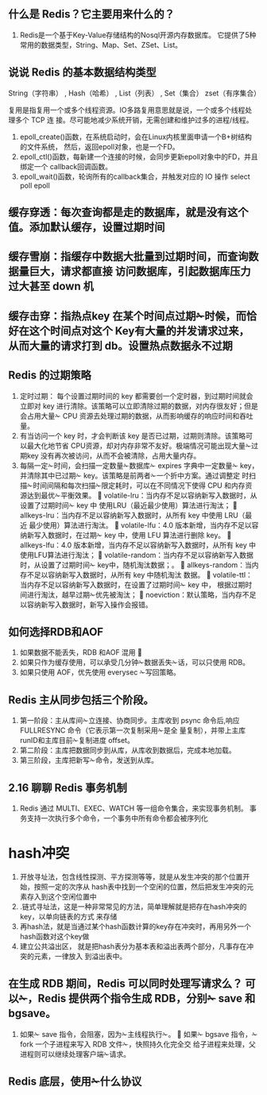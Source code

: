 ## 什么是 Redis？它主要用来什么的？
1. Redis是一个基于Key-Value存储结构的Nosql开源内存数据库。 它提供了5种常用的数据类型，String、Map、Set、ZSet、List。

## 说说 Redis 的基本数据结构类型
String（字符串） , Hash（哈希） , List（列表） , Set（集合） zset（有序集合）

复用是指复用一个或多个线程资源。IO多路复用意思就是说，一个或多个线程处理多个 TCP 连 接。尽可能地减少系统开销，无需创建和维护过多的进程/线程。
1. epoll_create()函数，在系统启动时，会在Linux内核里面申请一个B+树结构的文件系统， 然后，返回epoll对象，也是一个FD。
2. epoll_ctl()函数，每新建一个连接的时候，会同步更新epoll对象中的FD，并且绑定一个 callback回调函数。
3. epoll_wait()函数，轮询所有的callback集合，并触发对应的 IO 操作
select 
poll 
epoll

## 缓存穿透：每次查询都是走的数据库，就是没有这个值。添加默认缓存，设置过期时间
## 缓存雪崩：指缓存中数据大批量到过期时间，而查询数据量巨大，请求都直接 访问数据库，引起数据库压力过大甚至 down 机
## 缓存击穿：指热点key 在某个时间点过期✁时候，而恰好在这个时间点对这个 Key有大量的并发请求过来，从而大量的请求打到 db。设置热点数据永不过期

## Redis 的过期策略
1. 定时过期： 每个设置过期时间的 key 都需要创一个定时器，到过期时间就会立即对 key 进行清除。该策略可以立即清除过期的数据，对内存很友好；但是会占用大量✁ CPU 资源去处理过期的数据，从而影响缓存的响应时间和吞吐量。
2. 有当访问一个 key 时，才会判断该 key 是否已过期，过期则清除。该策略可 以最大化地节省 CPU资源，却对内存非常不友好。极端情况可能出现大量✁过期key 没有再次被访问，从而不会被清除，占用大量内存。
3. 每隔一定✁时间，会扫描一定数量✁数据库✁ expires 字典中一定数量✁ key，并清除其中已过期✁ key。该策略是前两者✁一个折中方案。通过调整定 时扫描✁时间间隔和每次扫描✁限定耗时，可以在不同情况下使得 CPU 和内存资源达到最优✁平衡效果。
 volatile-lru：当内存不足以容纳新写入数据时，从设置了过期时间✁ key 中 使用LRU（最近最少使用）算法进行淘汰；
 allkeys-lru：当内存不足以容纳新写入数据时，从所有 key 中使用 LRU（最近 最少使用）算法进行淘汰。
 volatile-lfu：4.0 版本新增，当内存不足以容纳新写入数据时，在过期✁ key 中，使用 LFU 算法进行删除 key。
 allkeys-lfu：4.0 版本新增，当内存不足以容纳新写入数据时，从所有 key 中 使用LFU算法进行淘汰；
 volatile-random：当内存不足以容纳新写入数据时，从设置了过期时间✁ key中，随机淘汰数据；。
 allkeys-random：当内存不足以容纳新写入数据时，从所有 key 中随机淘汰 数据。
 volatile-ttl：当内存不足以容纳新写入数据时，在设置了过期时间✁ key 中， 根据过期时间进行淘汰，越早过期✁优先被淘汰；
 noeviction：默认策略，当内存不足以容纳新写入数据时，新写入操作会报错。

## 如何选择RDB和AOF
1. 如果数据不能丢失，RDB 和AOF 混用 
2. 如果只作为缓存使用，可以承受几分钟✁数据丢失✁话，可以只使用 RDB。
3. 如果只使用 AOF，优先使用 everysec ✁写回策略。

## Redis 主从同步包括三个阶段。
1. 第一阶段：主从库间✁立连接、协商同步。主库收到 psync 命令后,响应 FULLRESYNC 命令（它表示第一次复制采用✁是全 量复制），并带上主库 runID和主库目前✁复制进度 offset。
2. 第二阶段：主库把数据同步到从库，从库收到数据后，完成本地加载。
3. 第三阶段，主库把新写✁命令，发送到从库。

## 2.16 聊聊 Redis 事务机制
1. Redis 通过 MULTI、EXEC、WATCH 等一组命令集合，来实现事务机制。 事务支持一次执行多个命令，一个事务中所有命令都会被序列化

# hash冲突
1. 开放寻址法，包含线性探测、平方探测等等，就是从发生冲突的那个位置开始，按照一定的次序从 hash表中找到一个空闲的位置，然后把发生冲突的元素存入到这个空闲位置中
2. .链式寻址法，这是一种非常常见的方法，简单理解就是把存在hash冲突的key，以单向链表的方式 来存储
3. 再hash法，就是当通过某个hash函数计算的key存在冲突时，再用另外一个hash函数对这个key做
4. 建立公共溢出区， 就是把hash表分为基本表和溢出表两个部分，凡事存在冲突的元素，一律放入 到溢出表中。

## 在生成 RDB 期间，Redis 可以同时处理写请求么？ 可以✁，Redis 提供两个指令生成 RDB，分别✁ save 和bgsave。
1. 如果✁ save 指令，会阻塞，因为✁主线程执行✁。  如果✁ bgsave 指令，✁ fork 一个子进程来写入 RDB 文件✁，快照持久化完全交
给子进程来处理，父进程则可以继续处理客户端✁请求。

## Redis 底层，使用✁什么协议





